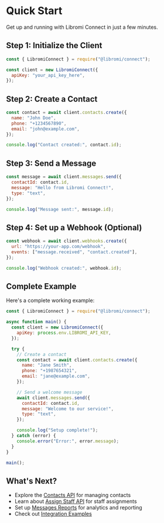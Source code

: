 # Quick Start

Get up and running with Libromi Connect in just a few minutes.

## Step 1: Initialize the Client

```js
const { LibromiConnect } = require("@libromi/connect");

const client = new LibromiConnect({
  apiKey: "your_api_key_here",
});
```

## Step 2: Create a Contact

```js
const contact = await client.contacts.create({
  name: "John Doe",
  phone: "+1234567890",
  email: "john@example.com",
});

console.log("Contact created:", contact.id);
```

## Step 3: Send a Message

```js
const message = await client.messages.send({
  contactId: contact.id,
  message: "Hello from Libromi Connect!",
  type: "text",
});

console.log("Message sent:", message.id);
```

## Step 4: Set up a Webhook (Optional)

```js
const webhook = await client.webhooks.create({
  url: "https://your-app.com/webhook",
  events: ["message.received", "contact.created"],
});

console.log("Webhook created:", webhook.id);
```

## Complete Example

Here's a complete working example:

```js title="app.js"
const { LibromiConnect } = require("@libromi/connect");

async function main() {
  const client = new LibromiConnect({
    apiKey: process.env.LIBROMI_API_KEY,
  });

  try {
    // Create a contact
    const contact = await client.contacts.create({
      name: "Jane Smith",
      phone: "+1987654321",
      email: "jane@example.com",
    });

    // Send a welcome message
    await client.messages.send({
      contactId: contact.id,
      message: "Welcome to our service!",
      type: "text",
    });

    console.log("Setup complete!");
  } catch (error) {
    console.error("Error:", error.message);
  }
}

main();
```

## What's Next?

- Explore the [Contacts API](../endpoints/contacts) for managing contacts
- Learn about [Assign Staff API](../endpoints/staff) for staff assignments
- Set up [Messages Reports](../endpoints/reports) for analytics and reporting
- Check out [Integration Examples](../advanced/integrations)
